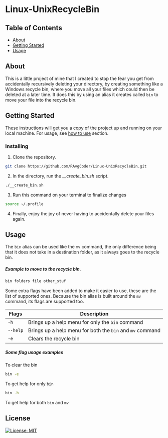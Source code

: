 # Linux-UnixRecycleBin

## Table of Contents

- [About](#about)
- [Getting Started](#getting_started)
- [Usage](#usage)

## About <a name = "about"></a>

This is a little project of mine that I created to stop the fear you get from accidentally recursively deleting your directory, by creating something like a Windows recycle bin, where you move all your files which could then be deleted at a later time. It does this by using an alias it creates called `bin` to move your file into the recycle bin.

## Getting Started <a name = "getting_started"></a>

These instructions will get you a copy of the project up and running on your local machine. For usage, see [how to use](#deployment) section.

### Installing

1. Clone the repository.
``` bash
git clone https://github.com/RAvgCoder/Linux-UnixRecycleBin.git
```

2. In the directory, run the *__create_bin.sh* script.
```bash
./__create_bin.sh
```

3. Run this command on your terminal to finalize changes
```bash
source ~/.profile
````

4. Finally, enjoy the joy of never having to accidentally delete your files again.

## Usage <a name = "usage"></a>

The `bin` alias can be used like the `mv` command, the only difference being that it does not take in a destination folder, as it always goes to the recycle bin. 

##### Example to move to the recycle bin.

```bash
bin folders file other_stuf
```

Some extra flags have been added to make it easier to use, these are the list of supported ones. Because the bin alias is built around the `mv` command, its flags are supported too.

|Flags      |Description                                               |
|-----------|----------------------------------------------------------|
|`-h`       |Brings up a help menu for only the `bin` command          |
|`--help`   |Brings up a help menu for both the `bin` and `mv` command |
|`-e`       |Clears the recycle bin                                    |

##### Some flag usage examples 
To clear the bin 
```bash
bin -e
```
To get help for only `bin`
```bash
bin -h
```
To get help for both `bin` and  `mv`

## License
[![License: MIT](https://img.shields.io/badge/License-MIT-yellow.svg)](https://opensource.org/licenses/MIT)
